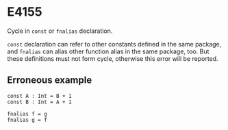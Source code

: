 # E4155

Cycle in `const` or `fnalias` declaration.

`const` declaration can refer to other constants defined in the same package,
and `fnalias` can alias other function alias in the same package, too.
But these definitions must not form cycle, otherwise this error will be reported.

## Erroneous example
```moonbit
const A : Int = B + 1
const B : Int = A + 1

fnalias f = g
fnalias g = f
```
